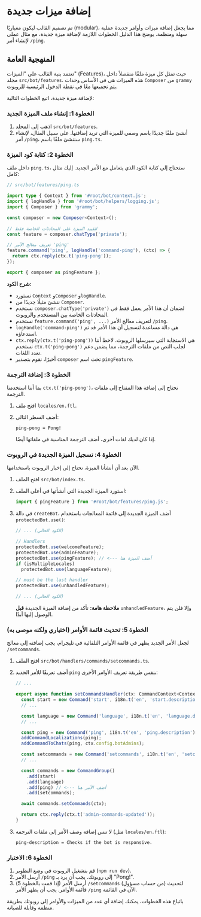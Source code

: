 
# إضافة ميزات جديدة

تم تصميم القالب ليكون معياريًا (modular)، مما يجعل إضافة ميزات وأوامر جديدة عملية سهلة ومنظمة. يوضح هذا الدليل الخطوات اللازمة لإضافة ميزة جديدة، مع مثال عملي لإنشاء أمر `/ping`.

## المنهجية العامة

تعتمد بنية القالب على "الميزات" (Features)، حيث تمثل كل ميزة ملفًا منفصلاً داخل مجلد `src/bot/features`. هذه الميزات هي في الأساس وحدات `Composer` من `grammy` يتم تجميعها معًا في نقطة الدخول الرئيسية للروبوت.

لإضافة ميزة جديدة، اتبع الخطوات التالية:

### الخطوة 1: إنشاء ملف الميزة الجديد

1.  اذهب إلى المجلد `src/bot/features`.
2.  أنشئ ملفًا جديدًا باسم وصفي للميزة التي تريد إضافتها. على سبيل المثال، لإنشاء أمر `/ping`، سننشئ ملفًا باسم `ping.ts`.

### الخطوة 2: كتابة كود الميزة

داخل ملف `ping.ts`، ستحتاج إلى كتابة الكود الذي يتعامل مع الأمر الجديد. إليك مثال كامل:

```typescript
// src/bot/features/ping.ts

import type { Context } from '#root/bot/context.js';
import { logHandle } from '#root/bot/helpers/logging.js';
import { Composer } from 'grammy';

const composer = new Composer<Context>();

// لتقييد الميزة على المحادثات الخاصة فقط
const feature = composer.chatType('private');

// تعريف معالج الأمر 'ping'
feature.command('ping', logHandle('command-ping'), (ctx) => {
  return ctx.reply(ctx.t('ping-pong'));
});

export { composer as pingFeature };
```

**شرح الكود:**

-   نستورد `Context` و`Composer` و`logHandle`.
-   ننشئ مثيلًا جديدًا من `Composer`.
-   نستخدم `composer.chatType('private')` لضمان أن هذا الأمر يعمل فقط في المحادثات الخاصة بين المستخدم والروبوت.
-   نستخدم `feature.command('ping', ...)` لتعريف معالج الأمر `/ping`.
-   `logHandle('command-ping')` هي دالة مساعدة لتسجيل أن هذا الأمر قد تم استدعاؤه.
-   `ctx.reply(ctx.t('ping-pong'))` هي الاستجابة التي سيرسلها الروبوت. لاحظ أننا نستخدم `ctx.t('ping-pong')` لجلب النص من ملفات الترجمة، مما يضمن دعم تعدد اللغات.
-   أخيرًا، نقوم بتصدير `composer` تحت اسم `pingFeature`.

### الخطوة 3: إضافة الترجمة

بما أننا استخدمنا `ctx.t('ping-pong')`، نحتاج إلى إضافة هذا المفتاح إلى ملفات الترجمة.

1.  افتح ملف `locales/en.ftl`.
2.  أضف السطر التالي:

    ```ftl
    ping-pong = Pong!
    ```

    إذا كان لديك لغات أخرى، أضف الترجمة المناسبة في ملفاتها أيضًا.

### الخطوة 4: تسجيل الميزة الجديدة في الروبوت

الآن بعد أن أنشأنا الميزة، نحتاج إلى إخبار الروبوت باستخدامها.

1.  افتح الملف `src/bot/index.ts`.
2.  استورد الميزة الجديدة التي أنشأتها في أعلى الملف:

    ```typescript
    import { pingFeature } from '#root/bot/features/ping.js';
    ```

3.  في دالة `createBot`، أضف الميزة الجديدة إلى قائمة المعالجات باستخدام `protectedBot.use()`:

    ```typescript
    // ... (الكود الحالي)

    // Handlers
    protectedBot.use(welcomeFeature);
    protectedBot.use(adminFeature);
    protectedBot.use(pingFeature); // <--- أضف الميزة هنا
    if (isMultipleLocales)
      protectedBot.use(languageFeature);

    // must be the last handler
    protectedBot.use(unhandledFeature);

    // ... (الكود الحالي)
    ```

    **ملاحظة هامة:** تأكد من إضافة الميزة الجديدة **قبل** `unhandledFeature`، وإلا فلن يتم الوصول إليها أبدًا.

### الخطوة 5: تحديث قائمة الأوامر (اختياري ولكنه موصى به)

لجعل الأمر الجديد يظهر في قائمة الأوامر التلقائية في تليجرام، يجب إضافته إلى معالج `/setcommands`.

1.  افتح الملف `src/bot/handlers/commands/setcommands.ts`.
2.  أضف تعريفًا للأمر الجديد `ping` بنفس طريقة تعريف الأوامر الأخرى:

    ```typescript
    // ...

    export async function setCommandsHandler(ctx: CommandContext<Context>) {
      const start = new Command('start', i18n.t('en', 'start.description'));
      // ...

      const language = new Command('language', i18n.t('en', 'language.description'));
      // ...

      const ping = new Command('ping', i18n.t('en', 'ping.description'));
      addCommandLocalizations(ping);
      addCommandToChats(ping, ctx.config.botAdmins);

      const setcommands = new Command('setcommands', i18n.t('en', 'setcommands.description'));
      // ...

      const commands = new CommandGroup()
        .add(start)
        .add(language)
        .add(ping) // <--- أضف الأمر هنا
        .add(setcommands);

      await commands.setCommands(ctx);

      return ctx.reply(ctx.t('admin-commands-updated'));
    }
    ```

3.  لا تنس إضافة وصف الأمر إلى ملفات الترجمة (مثل `locales/en.ftl`):

    ```ftl
    ping-description = Checks if the bot is responsive.
    ```

### الخطوة 6: الاختبار

1.  قم بتشغيل الروبوت في وضع التطوير (`npm run dev`).
2.  أرسل الأمر `/ping` إلى روبوتك. يجب أن يرد بـ "Pong!".
3.  (إذا قمت بالخطوة 5) أرسل الأمر `/setcommands` (من حساب مسؤول) لتحديث قائمة الأوامر. يجب أن يظهر الأمر `/ping` الآن في القائمة.

باتباع هذه الخطوات، يمكنك إضافة أي عدد من الميزات والأوامر إلى روبوتك بطريقة منظمة وقابلة للصيانة.
